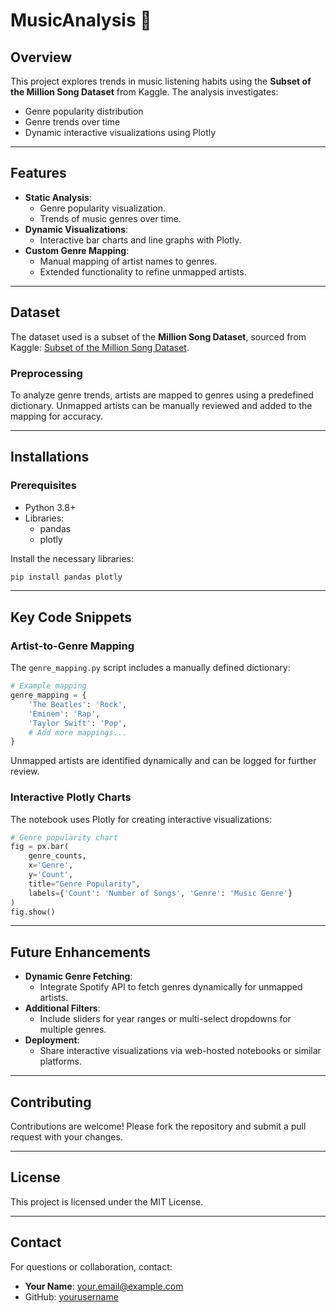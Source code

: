 # MusicAnalysis 🎹

## Overview
This project explores trends in music listening habits using the **Subset of the Million Song Dataset** from Kaggle. The analysis investigates:
- Genre popularity distribution
- Genre trends over time
- Dynamic interactive visualizations using Plotly

---

## Features
- **Static Analysis**:
  - Genre popularity visualization.
  - Trends of music genres over time.
- **Dynamic Visualizations**:
  - Interactive bar charts and line graphs with Plotly.
- **Custom Genre Mapping**:
  - Manual mapping of artist names to genres.
  - Extended functionality to refine unmapped artists.

---

## Dataset
The dataset used is a subset of the **Million Song Dataset**, sourced from Kaggle: [Subset of the Million Song Dataset](https://www.kaggle.com/datasets/sansastark/subset-of-the-million-song-dataset).


### Preprocessing
To analyze genre trends, artists are mapped to genres using a predefined dictionary. Unmapped artists can be manually reviewed and added to the mapping for accuracy.

---

## Installations

### Prerequisites
- Python 3.8+
- Libraries:
  - pandas
  - plotly

Install the necessary libraries:
```bash
pip install pandas plotly
```

---

## Key Code Snippets

### Artist-to-Genre Mapping
The `genre_mapping.py` script includes a manually defined dictionary:
```python
# Example mapping
genre_mapping = {
    'The Beatles': 'Rock',
    'Eminem': 'Rap',
    'Taylor Swift': 'Pop',
    # Add more mappings...
}
```
Unmapped artists are identified dynamically and can be logged for further review.

### Interactive Plotly Charts
The notebook uses Plotly for creating interactive visualizations:
```python
# Genre popularity chart
fig = px.bar(
    genre_counts,
    x='Genre',
    y='Count',
    title="Genre Popularity",
    labels={'Count': 'Number of Songs', 'Genre': 'Music Genre'}
)
fig.show()
```

---

## Future Enhancements
- **Dynamic Genre Fetching**:
  - Integrate Spotify API to fetch genres dynamically for unmapped artists.
- **Additional Filters**:
  - Include sliders for year ranges or multi-select dropdowns for multiple genres.
- **Deployment**:
  - Share interactive visualizations via web-hosted notebooks or similar platforms.

---

## Contributing
Contributions are welcome! Please fork the repository and submit a pull request with your changes.

---

## License
This project is licensed under the MIT License.

---

## Contact
For questions or collaboration, contact:
- **Your Name**: your.email@example.com
- GitHub: [yourusername](https://github.com/yourusername)

